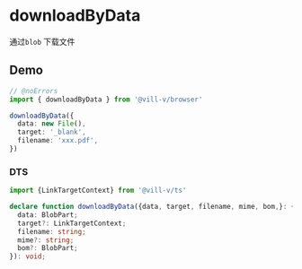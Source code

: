 # downloadByData

通过`blob` 下载文件

## Demo

```ts twoslash
// @noErrors
import { downloadByData } from '@vill-v/browser'

downloadByData({
  data: new File(),
  target: '_blank',
  filename: 'xxx.pdf',
})
```

### DTS

```ts twoslash
import {LinkTargetContext} from '@vill-v/ts'

declare function downloadByData({data, target, filename, mime, bom,}: {
  data: BlobPart;
  target?: LinkTargetContext;
  filename: string;
  mime?: string;
  bom?: BlobPart;
}): void;
```
